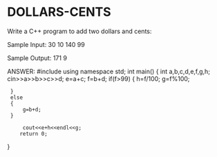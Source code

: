 # DOLLARS-CENTS
Write a C++ program to add two dollars and cents:

Sample Input:
30
10
140
99

Sample Output:
171
9

ANSWER:
#include<iostream>
using namespace std;
int main()
{
     int a,b,c,d,e,f,g,h;
     cin>>a>>b>>c>>d;
     e=a+c;
     f=b+d;
     if(f>99)
     {
         h=f/100;
         g=f%100;
         
     }
     else
     {
         g=b+d;
     }
    
         cout<<e+h<<endl<<g;
        return 0;
}
